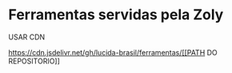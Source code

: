 # Ferramentas servidas pela Zoly


USAR CDN 

https://cdn.jsdelivr.net/gh/lucida-brasil/ferramentas/[[PATH DO REPOSITORIO]]

